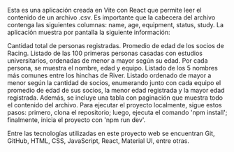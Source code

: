 Esta es una aplicación creada en Vite con React que permite leer el contenido de un archivo .csv. Es importante que la cabecera del archivo contenga las siguientes columnas: name, age, equipment, status, study. La aplicación muestra por pantalla la siguiente información:

Cantidad total de personas registradas.
Promedio de edad de los socios de Racing.
Listado de las 100 primeras personas casadas con estudios universitarios, ordenadas de menor a mayor según su edad. Por cada persona, se muestra el nombre, edad y equipo.
Listado de los 5 nombres más comunes entre los hinchas de River.
Listado ordenado de mayor a menor según la cantidad de socios, enumerando junto con cada equipo el promedio de edad de sus socios, la menor edad registrada y la mayor edad registrada.
Además, se incluye una tabla con paginación que muestra todo el contenido del archivo. Para ejecutar el proyecto localmente, sigue estos pasos: primero, clona el repositorio; luego, ejecuta el comando 'npm install'; finalmente, inicia el proyecto con 'npm run dev'.

Entre las tecnologías utilizadas en este proyecto web se encuentran Git, GitHub, HTML, CSS, JavaScript, React, Material UI, entre otras.
